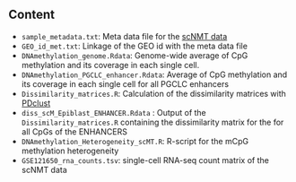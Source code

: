 Content
-------

* `sample_metadata.txt`: Meta data file for the [scNMT data](https://github.com/rargelaguet/scnmt_gastrulation)
* `GEO_id_met.txt`: Linkage of the GEO id with the meta data file
* `DNAmethylation_genome.Rdata`: Genome-wide average of CpG methylation and its coverage in each single cell.
* `DNAmethylation_PGCLC_enhancer.Rdata`: Average of CpG methylation and its coverage in each single cell for all PGCLC enhancers
* `Dissimilarity_matrices.R`: Calculation of the dissimilarity matrices with [PDclust](https://github.com/hui-tony-zk/PDclust)
* `diss_scM_Epiblast_ENHANCER.Rdata` : Output of the `Dissimilarity_matrices.R` containing the dissimilarity matrix for the for all CpGs of the ENHANCERS
* `DNAmethylation_Heterogeneity_scMT.R`: R-script for the mCpG methylation heterogeneity
* `GSE121650_rna_counts.tsv`: single-cell RNA-seq count matrix of the scNMT data
